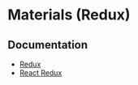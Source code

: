 # Materials (Redux)

## Documentation

- [Redux](https://redux.js.org/)
- [React Redux](https://react-redux.js.org/)
